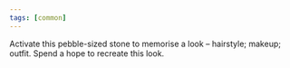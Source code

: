```yaml
---
tags: [common]
---
```


Activate this pebble-sized stone to memorise a look – hairstyle; makeup; outfit. Spend a hope to recreate this look.